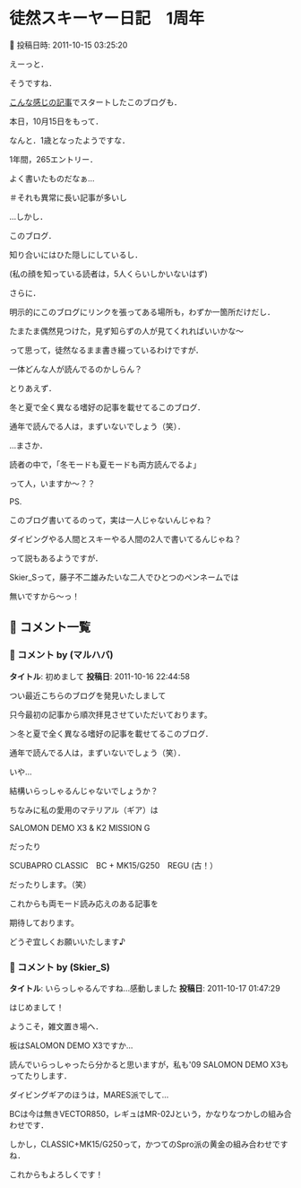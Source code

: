 # 徒然スキーヤー日記　1周年

📅 投稿日時: 2011-10-15 03:25:20

えーっと．





そうですね．


[こんな感じの記事](m201010.md)でスタートしたこのブログも．


本日，10月15日をもって．


なんと．1歳となったようですな．





1年間，265エントリー．


よく書いたものだなぁ…


＃それも異常に長い記事が多いし





…しかし．


このブログ．


知り合いにはひた隠しにしているし．


(私の顔を知っている読者は，5人くらいしかいないはず)


さらに．


明示的にこのブログにリンクを張ってある場所も，わずか一箇所だけだし．





たまたま偶然見つけた，見ず知らずの人が見てくれればいいかな～


って思って，徒然なるまま書き綴っているわけですが．


一体どんな人が読んでるのかしらん？





とりあえず．


冬と夏で全く異なる嗜好の記事を載せてるこのブログ．


通年で読んでる人は，まずいないでしょう（笑）．





…まさか．


読者の中で，「冬モードも夏モードも両方読んでるよ」


って人，いますか～？？





PS.


このブログ書いてるのって，実は一人じゃないんじゃね？


ダイビングやる人間とスキーやる人間の2人で書いてるんじゃね？


って説もあるようですが．


Skier_Sって，藤子不二雄みたいな二人でひとつのペンネームでは


無いですから～っ！

## 💬 コメント一覧

### 💬 コメント by (マルハバ)
**タイトル**: 初めまして
**投稿日**: 2011-10-16 22:44:58

つい最近こちらのブログを発見いたしまして

只今最初の記事から順次拝見させていただいております。



＞冬と夏で全く異なる嗜好の記事を載せてるこのブログ．

通年で読んでる人は，まずいないでしょう（笑）．



いや…

結構いらっしゃるんじゃないでしょうか？



ちなみに私の愛用のマテリアル（ギア）は

SALOMON DEMO X3 & K2 MISSION G

だったり

SCUBAPRO CLASSIC　BC + MK15/G250　REGU  (古！）

だったりします。（笑）



これからも両モード読み応えのある記事を

期待しております。

どうぞ宜しくお願いいたします♪

### 💬 コメント by (Skier_S)
**タイトル**: いらっしゃるんですね…感動しました
**投稿日**: 2011-10-17 01:47:29

はじめまして！

ようこそ，雑文置き場へ．



板はSALOMON DEMO X3ですか…

読んでいらっしゃったら分かると思いますが，私も'09 SALOMON DEMO X3もってたりします．



ダイビングギアのほうは，MARES派でして…

BCは今は無きVECTOR850，レギュはMR-02Jという，かなりなつかしの組み合わせです．

しかし，CLASSIC+MK15/G250って，かつてのSpro派の黄金の組み合わせですね．



これからもよろしくです！

